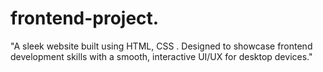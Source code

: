 ﻿# frontend-project.

"A sleek website built using HTML, CSS .
Designed to showcase frontend development skills with a smooth, interactive UI/UX for desktop devices."

